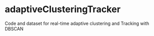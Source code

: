 # adaptiveClusteringTracker
Code and dataset for real-time  adaptive clustering and Tracking with DBSCAN
